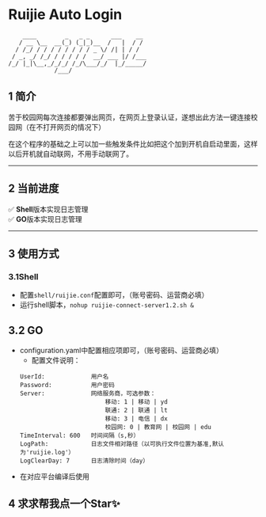 # Ruijie Auto Login
```
    ____        _   _ _      ___    __ 
   / __ \__  __(_) (_|_)__  /   |  / / 
  / /_/ / / / / / / / / _ \/ /| | / /  
 / _, _/ /_/ / / / / /  __/ ___ |/ /___
/_/ |_|\__,_/_/_/ /_/\___/_/  |_/_____/
             /___/                     
```


## 1 简介
苦于校园网每次连接都要弹出网页，在网页上登录认证，遂想出此方法一键连接校园网（在不打开网页的情况下）

在这个程序的基础之上可以加一些触发条件比如把这个加到开机自启动里面，这样以后开机就自动联网，不用手动联网了。
<hr>


## 2 当前进度

✅ **Shell**版本实现日志管理  
✅ **GO**版本实现日志管理

<hr/>

## 3 使用方式

### 3.1Shell
- 配置`shell/ruijie.conf`配置即可，（账号密码、运营商必填）
- 运行shell脚本，`nohup ruijie-connect-server1.2.sh &`

## 3.2 GO
- configuration.yaml中配置相应项即可，（账号密码、运营商必填）
    - 配置文件说明：
    ```
    UserId:             用户名
    Password:           用户密码
    Server:             网络服务商，可选参数：
                            移动: 1 | 移动 | yd
                            联通: 2 | 联通 | lt
                            移动: 3 | 电信 | dx
                            校园网: 0 | 教育网 | 校园网 | edu
    TimeInterval: 600   时间间隔（s,秒）
    LogPath:            日志文件相对路径（以可执行文件位置为基准,默认为'ruijie.log'）
    LogClearDay: 7      日志清除时间（day）
    ```
- 在对应平台编译后使用

## 4 求求帮我点一个Star✨
